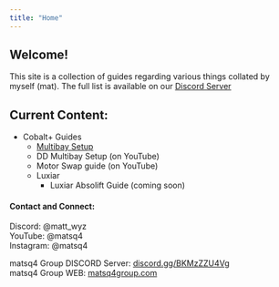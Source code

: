 ```yaml
---
title: "Home"
---
```


## Welcome!

This site is a collection of guides regarding various things collated by myself (mat).
The full list is available on our [Discord Server](https://discord.gg/BKMzZZU4Vg)

## Current Content:
- Cobalt+ Guides
  - [Multibay Setup](/c+guides/multibay)
  - DD Multibay Setup (on YouTube)
  - Motor Swap guide (on YouTube)
  - Luxiar
    - Luxiar Absolift Guide (coming soon)

#### Contact and Connect:
Discord: @matt_wyz<br>
YouTube: @matsq4<br>
Instagram: @matsq4

matsq4 Group DISCORD Server: [discord.gg/BKMzZZU4Vg](https://discord.gg/BKMzZZU4Vg)<br>
matsq4 Group WEB: [matsq4group.com](https://www.matsq4group.com)
